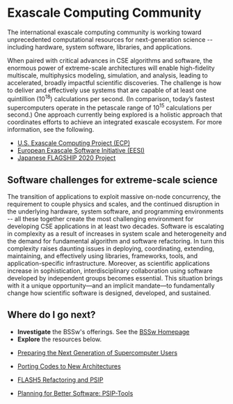 # Exascale Computing Community

The international exascale computing community is working toward unprecedented computational resources for next-generation science -- including hardware, system software, libraries, and applications. 

When paired with critical advances in CSE algorithms and software, the enormous power of extreme-scale architectures will enable high-fidelity multiscale, multiphysics modeling, simulation, and analysis, leading to accelerated, broadly impactful scientific discoveries. The challenge is how to deliver and effectively use systems that are capable of at least one quintillion (10<sup>18</sup>) calculations per second. (In comparison, today’s fastest supercomputers operate in the petascale range of 10<sup>15</sup> calculations per second.) One approach currently being explored is a holistic approach that coordinates efforts to achieve an integrated exascale ecosystem. For more information, see the following.

- [U.S. Exascale Computing Project (ECP)](https://exascaleproject.org "ECP Homepage")
- [European Exascale Software Initiative (EESI)](https://www.bsc.es/research-and-development/projects/eesi-european-exascale-software-initiative-20102011 "EESI archive page")
- [Japanese FLAGSHIP 2020 Project](https://aics.riken.jp/fs2020p/en/index.html "FLAGSHIP 2020 Homepage")

<!--
LCM: Not displaying properly:
<a href="#_" class="link row">[U.S. Exascale Computing Project (ECP)] https://exascaleproject.org "ECP Homepage"</a>
<a href="#_" class="link row">[European Exascale Software Initiative (EESI)] http://www.eesi-project.eu "EESI Homepage"</a>
<a href="#_" class="link row">[Japanese FLAGSHIP 2020 Project] http://www.aics.riken.jp/fs2020p/en/ "FLAGSHIP 2020 Homepage"</a>
-->

## Software challenges for extreme-scale science

The transition of applications to exploit massive on-node concurrency, the requirement to couple physics and scales, and the continued disruption in the underlying hardware, system software, and programming environments -- all these together create the most challenging environment for developing CSE applications in at least two decades.  Software is escalating in complexity as a result of increases in system scale and heterogeneity and the demand for fundamental algorithm and software refactoring. In turn this complexity raises daunting issues in deploying, coordinating, extending, maintaining, and effectively using libraries, frameworks, tools, and application-specific infrastructure.  Moreover, as scientific applications increase in sophistication, interdisciplinary collaboration using software developed by independent groups becomes essential.  This situation brings with it a unique opportunity—and an implicit mandate—to fundamentally change how scientific software is designed, developed, and sustained.  

## Where do I go next?
- **Investigate** the BSSw's offerings. See the [BSSw Homepage](https://bssw.io)
- **Explore** the resources below.

<!--
Featured resources for the Exascale Computing Community.
Edit this list to change resources that appear on the front-end site.
-->

* [Preparing the Next Generation of Supercomputer Users](../../Articles/Blog/ATPESC.md)

* [Porting Codes to New Architectures](../../Articles/Blog/2018-11-messer-porting.md)

* [FLASH5 Refactoring and PSIP](../../Articles/Blog/FlashPsipProcess.md)

* [Planning for Better Software: PSIP-Tools](../../CuratedContent/PlanningUsingPSIPs.md)

<!-- Defer events until later
* [SC17 Conference](../../Events/Conference.SC17.md)
-->

<!---
Publish: yes
--->
